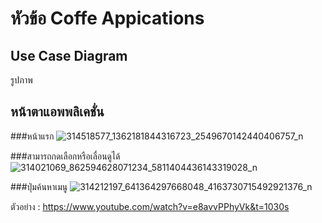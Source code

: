 # หัวข้อ Coffe Appications

## Use Case Diagram

รูปภาพ

## หน้าตาแอพพลิเคชั่น

###หน้าแรก
![314518577_1362181844316723_2549670142440406757_n](https://user-images.githubusercontent.com/89631723/200114683-1d5c9e15-8587-4551-89b6-3d2fa4fea857.jpg)

###สามารถกดเลือกหรือเลื่อนดูได้
![314021069_862594628071234_5811404436143319028_n](https://user-images.githubusercontent.com/89631723/200114725-58ae1965-78ae-4e30-8444-e67e2c88dbae.jpg)

###ปุ่มค้นหาเมนู
![314212197_641364297668048_4163730715492921376_n](https://user-images.githubusercontent.com/89631723/200114733-6062e146-c0e2-4735-92f7-ab23b680b51d.jpg)

ตัวอย่าง : https://www.youtube.com/watch?v=e8avvPPhyVk&t=1030s
